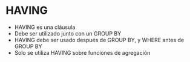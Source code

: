 # HAVING

- HAVING es una cláusula
- Debe ser utilizado junto con un GROUP BY
- HAVING debe ser usado después de GROUP BY, y WHERE antes de GROUP BY
- Solo se utiliza HAVING sobre funciones de agregación
